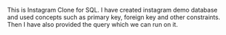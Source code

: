  This is Instagram Clone for SQL.
 I have created instagram demo database and used concepts such as primary key, foreign key and other constraints.
 Then I have also provided the query which we can run  on it.
